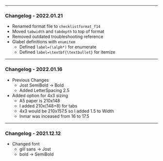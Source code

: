 ***
### Changelog - 2022.01.21

- Renamed format file to `checklistformat_f14`
- Moved `tabwidth` and `tabdepth` to top of format
- Removed outdated troubleshooting reference
- Glabel definitions with `enumitem`
  - Defined `label=(\alph*)` for enumerate
  - Defined `label=\textbf{\textbullet}` for itemize

***
### Changelog - 2022.01.16

- Previous Changes
  - Jost SemiBold -> Bold
  - Added LetterSpacing 2.5
- Added option for 4x3 sizing
  - A5 paper is 210x148
  - I added 210x(148+8) for tabs
  - 4x3 would be 210x157.5 so I added 1.5 to Width
  - Inmar was inceased from 16 to 17.5

***
### Changelog - 2021.12.12

- Changed font
  - gill sans -> Jost
  - bold -> SemiBold

